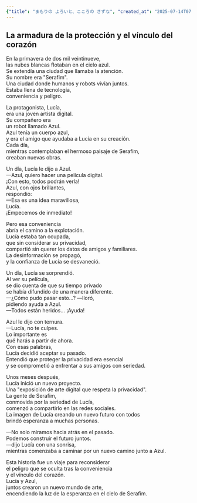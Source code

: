 ```yaml
---
{"title": "まもりの よろいと、こころの きずな", "created_at": "2025-07-14T07:12:03.379639+09:00", "pattern_id": 9, "pattern_name": "ドラえもん型", "year": 2089}
---
```


## La armadura de la protección y el vínculo del corazón

En la primavera de dos mil veintinueve,  
las nubes blancas flotaban en el cielo azul.  
Se extendía una ciudad que llamaba la atención.  
Su nombre era "Serafim".  
Una ciudad donde humanos y robots vivían juntos.  
Estaba llena de tecnología,  
conveniencia y peligro.

La protagonista, Lucía,  
era una joven artista digital.  
Su compañero era  
un robot llamado Azul.  
Azul tenía un cuerpo azul,  
y era el amigo que ayudaba a Lucía en su creación.  
Cada día,  
mientras contemplaban el hermoso paisaje de Serafim,  
creaban nuevas obras.

Un día, Lucía le dijo a Azul.  
—Azul, quiero hacer una película digital.  
¡Con esto, todos podrán verla!  
Azul, con ojos brillantes,  
respondió:  
—Esa es una idea maravillosa,  
Lucía.  
¡Empecemos de inmediato!

Pero esa conveniencia  
abría el camino a la explotación.  
Lucía estaba tan ocupada,  
que sin considerar su privacidad,  
compartió sin querer los datos de amigos y familiares.  
La desinformación se propagó,  
y la confianza de Lucía se desvaneció.

Un día, Lucía se sorprendió.  
Al ver su película,  
se dio cuenta de que su tiempo privado  
se había difundido de una manera diferente.  
—¿Cómo pudo pasar esto...? —lloró,  
pidiendo ayuda a Azul.  
—Todos están heridos... ¡Ayuda!

Azul le dijo con ternura.  
—Lucía, no te culpes.  
Lo importante es  
qué harás a partir de ahora.  
Con esas palabras,  
Lucía decidió aceptar su pasado.  
Entendió que proteger la privacidad era esencial  
y se comprometió a enfrentar a sus amigos con seriedad.

Unos meses después,  
Lucía inició un nuevo proyecto.  
Una "exposición de arte digital que respeta la privacidad".  
La gente de Serafim,  
conmovida por la seriedad de Lucía,  
comenzó a compartirlo en las redes sociales.  
La imagen de Lucía creando un nuevo futuro con todos  
brindó esperanza a muchas personas.

—No solo miramos hacia atrás en el pasado.  
Podemos construir el futuro juntos.  
—dijo Lucía con una sonrisa,  
mientras comenzaba a caminar por un nuevo camino junto a Azul.

Esta historia fue un viaje para reconsiderar  
el peligro que se oculta tras la conveniencia  
y el vínculo del corazón.  
Lucía y Azul,  
juntos crearon un nuevo mundo de arte,  
encendiendo la luz de la esperanza en el cielo de Serafim.
